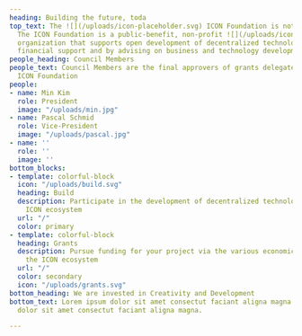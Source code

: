```yaml
---
heading: Building the future, toda
top_text: The ![](/uploads/icon-placeholder.svg) ICON Foundation is not the ICON Project.
  The ICON Foundation is a public-benefit, non-profit ![](/uploads/icon-placeholder.svg)
  organization that supports open development of decentralized technologies by providing
  financial support and by advising on business and technology development practices.
people_heading: Council Members
people_text: Council Members are the final approvers of grants delegated through the
  ICON Foundation
people:
- name: Min Kim
  role: President
  image: "/uploads/min.jpg"
- name: Pascal Schmid
  role: Vice-President
  image: "/uploads/pascal.jpg"
- name: ''
  role: ''
  image: ''
bottom_blocks:
- template: colorful-block
  icon: "/uploads/build.svg"
  heading: Build
  description: Participate in the development of decentralized technologies with the
    ICON ecosystem
  url: "/"
  color: primary
- template: colorful-block
  heading: Grants
  description: Pursue funding for your project via the various economic programs in
    the ICON ecosystem
  url: "/"
  color: secondary
  icon: "/uploads/grants.svg"
bottom_heading: We are invested in Creativity and Development
bottom_text: Lorem ipsum dolor sit amet consectut faciant aligna magna lorem ipsum
  dolor sit amet consectut faciant aligna magna.

---
```

